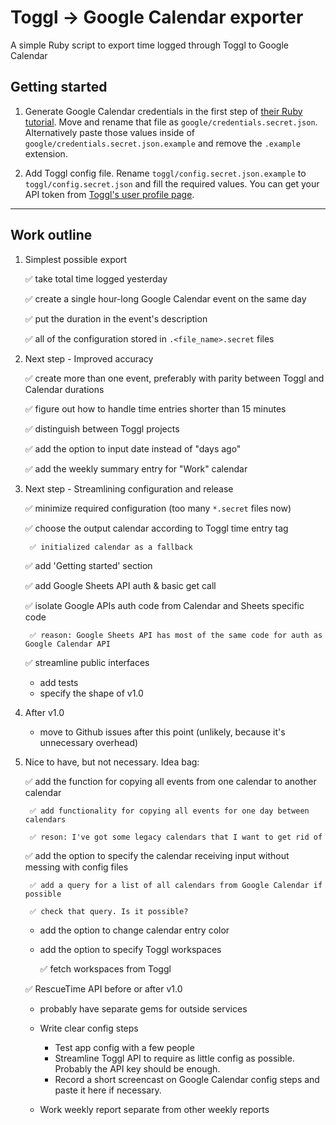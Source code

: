 # Toggl -> Google Calendar exporter
A simple Ruby script to export time logged through Toggl to Google Calendar

## Getting started

1. Generate Google Calendar credentials in the first step of [their Ruby tutorial](https://developers.google.com/calendar/quickstart/ruby). Move and rename that file as `google/credentials.secret.json`. Alternatively paste those values inside of `google/credentials.secret.json.example` and remove the `.example` extension.

2. Add Toggl config file. Rename `toggl/config.secret.json.example` to `toggl/config.secret.json` and fill the required values. You can get your API token from [Toggl's user profile page](https://toggl.com/app/profile).

---

## Work outline

1. Simplest possible export

    ✅ take total time logged yesterday

    ✅ create a single hour-long Google Calendar event on the same day

    ✅ put the duration in the event's description

    ✅ all of the configuration stored in `.<file_name>.secret` files

2. Next step - Improved accuracy

    ✅ create more than one event, preferably with parity between Toggl and Calendar durations

    ✅ figure out how to handle time entries shorter than 15 minutes

    ✅ distinguish between Toggl projects

    ✅ add the option to input date instead of "days ago"

    ✅ add the weekly summary entry for "Work" calendar

3. Next step - Streamlining configuration and release

    ✅ minimize required configuration (too many `*.secret` files now)

    ✅ choose the output calendar according to Toggl time entry tag

        ✅ initialized calendar as a fallback

    ✅ add 'Getting started' section

    ✅ add Google Sheets API auth & basic get call

    ✅ isolate Google APIs auth code from Calendar and Sheets specific code

        ✅ reason: Google Sheets API has most of the same code for auth as Google Calendar API

    ✅ streamline public interfaces
    - add tests
    - specify the shape of v1.0

4. After v1.0

    - move to Github issues after this point (unlikely, because it's unnecessary overhead)

5. Nice to have, but not necessary. Idea bag:

    ✅ add the function for copying all events from one calendar to another calendar

        ✅ add functionality for copying all events for one day between calendars

        ✅ reson: I've got some legacy calendars that I want to get rid of

    ✅ add the option to specify the calendar receiving input without messing with config files

        ✅ add a query for a list of all calendars from Google Calendar if possible

        ✅ check that query. Is it possible?

    - add the option to change calendar entry color

    - add the option to specify Toggl workspaces

        ✅ fetch workspaces from Toggl

    ✅ RescueTime API before or after v1.0

    - probably have separate gems for outside services
    - Write clear config steps
        - Test app config with a few people
        - Streamline Toggl API to require as little config as possible. Probably the API key should be enough.
        - Record a short screencast on Google Calendar config steps and paste it here if necessary.

    - Work weekly report separate from other weekly reports
